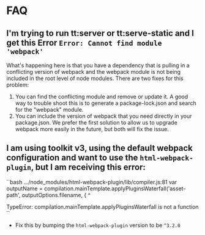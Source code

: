 # FAQ
## I'm trying to run tt:server or tt:serve-static and I get this Error `Error: Cannot find module 'webpack'`
What's happening here is that you have a dependency that is pulling in a conflicting version of webpack and the webpack module is not being included in the root level of node modules.
There are two fixes for this problem:
1. You can find the conflicting module and remove or update it. A good way to trouble shoot this is to generate a package-lock.json and search for the "webpack" module.
2. You can include the version of webpack that you need directly in your package.json. We prefer the first solution to allow us to upgrade webpack more easily in the future, but both will fix the issue.

## I am using toolkit v3, using the default webpack configuration and want to use the `html-webpack-plugin`, but I am receiving this error:

``bash
.../node_modules/html-webpack-plugin/lib/compiler.js:81
        var outputName = compilation.mainTemplate.applyPluginsWaterfall('asset-path', outputOptions.filename, {
                                                  ^

TypeError: compilation.mainTemplate.applyPluginsWaterfall is not a function
``

- Fix this by bumping the `html-webpack-plugin` version to be `^3.2.0`
